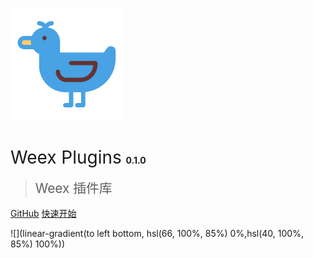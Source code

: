 ![logo](docs/_images/logo.png)

# <span style="font-weight:400;">Weex Plugins</span> <span style="font-size:14px">0.1.0</span>

> <span style="line-height:1.8rem;font-weight:400;font-size:1.3rem">Weex 插件库<span>

[GitHub](https://github.com/weexjs/weex-plugins)
[快速开始](#weex-plugins)

<!-- background image -->
![](linear-gradient(to left bottom, hsl(66, 100%, 85%) 0%,hsl(40, 100%, 85%) 100%))

